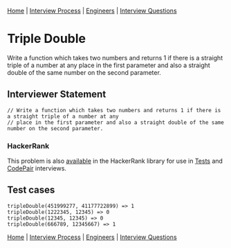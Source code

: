 [Home](../../../README.md) |
[Interview Process](../../README.md) |
[Engineers](../README.md) |
[Interview Questions](README.md)

# Triple Double

Write a function which takes two numbers and returns 1 if there is a straight triple of a number at any
place in the first parameter and also a straight double of the same number on the second parameter.

## Interviewer Statement
```
// Write a function which takes two numbers and returns 1 if there is a straight triple of a number at any
// place in the first parameter and also a straight double of the same number on the second parameter.
```

### HackerRank
This problem is also
[available](https://www.hackerrank.com/x/library/hackerrank/coding/questions/303704/view)
in the HackerRank library for use in
[Tests](https://www.hackerrank.com/x/tests) and
[CodePair](https://www.hackerrank.com/x/interviews/mypads)
interviews.

## Test cases
```
tripleDouble(451999277, 41177722899) => 1
tripleDouble(1222345, 12345) => 0
tripleDouble(12345, 12345) => 0
tripleDouble(666789, 12345667) => 1
```

[Home](../../../README.md) |
[Interview Process](../../README.md) |
[Engineers](../README.md) |
[Interview Questions](README.md)
